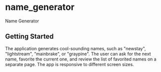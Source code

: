 # name_generator

Name Generator 

## Getting Started

The application generates cool-sounding names, such as "newstay", "lightstream", "mainbrake", or "graypine". 
The user can ask for the next name, favorite the current one, and review the list of favorited names on a separate page. 
The app is responsive to different screen sizes.
